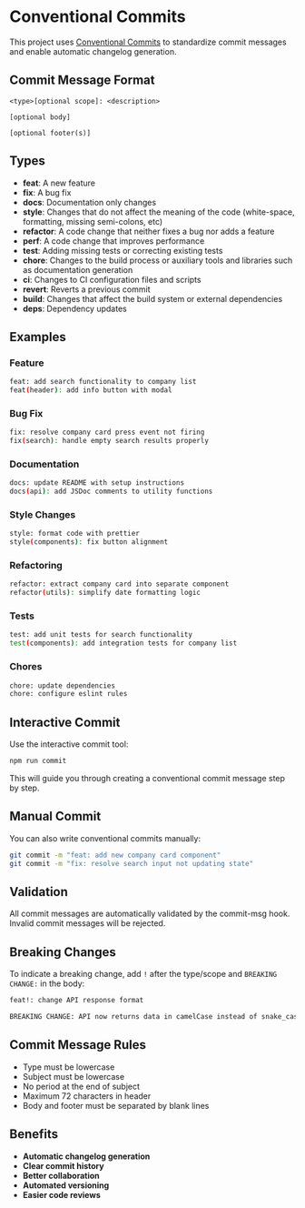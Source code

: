 # Conventional Commits

This project uses [Conventional Commits](https://www.conventionalcommits.org/) to standardize commit messages and enable automatic changelog generation.

## Commit Message Format

```
<type>[optional scope]: <description>

[optional body]

[optional footer(s)]
```

## Types

- **feat**: A new feature
- **fix**: A bug fix
- **docs**: Documentation only changes
- **style**: Changes that do not affect the meaning of the code (white-space, formatting, missing semi-colons, etc)
- **refactor**: A code change that neither fixes a bug nor adds a feature
- **perf**: A code change that improves performance
- **test**: Adding missing tests or correcting existing tests
- **chore**: Changes to the build process or auxiliary tools and libraries such as documentation generation
- **ci**: Changes to CI configuration files and scripts
- **revert**: Reverts a previous commit
- **build**: Changes that affect the build system or external dependencies
- **deps**: Dependency updates

## Examples

### Feature
```bash
feat: add search functionality to company list
feat(header): add info button with modal
```

### Bug Fix
```bash
fix: resolve company card press event not firing
fix(search): handle empty search results properly
```

### Documentation
```bash
docs: update README with setup instructions
docs(api): add JSDoc comments to utility functions
```

### Style Changes
```bash
style: format code with prettier
style(components): fix button alignment
```

### Refactoring
```bash
refactor: extract company card into separate component
refactor(utils): simplify date formatting logic
```

### Tests
```bash
test: add unit tests for search functionality
test(components): add integration tests for company list
```

### Chores
```bash
chore: update dependencies
chore: configure eslint rules
```

## Interactive Commit

Use the interactive commit tool:

```bash
npm run commit
```

This will guide you through creating a conventional commit message step by step.

## Manual Commit

You can also write conventional commits manually:

```bash
git commit -m "feat: add new company card component"
git commit -m "fix: resolve search input not updating state"
```

## Validation

All commit messages are automatically validated by the commit-msg hook. Invalid commit messages will be rejected.

## Breaking Changes

To indicate a breaking change, add `!` after the type/scope and `BREAKING CHANGE:` in the body:

```bash
feat!: change API response format

BREAKING CHANGE: API now returns data in camelCase instead of snake_case
```

## Commit Message Rules

- Type must be lowercase
- Subject must be lowercase
- No period at the end of subject
- Maximum 72 characters in header
- Body and footer must be separated by blank lines

## Benefits

- **Automatic changelog generation**
- **Clear commit history**
- **Better collaboration**
- **Automated versioning**
- **Easier code reviews** 